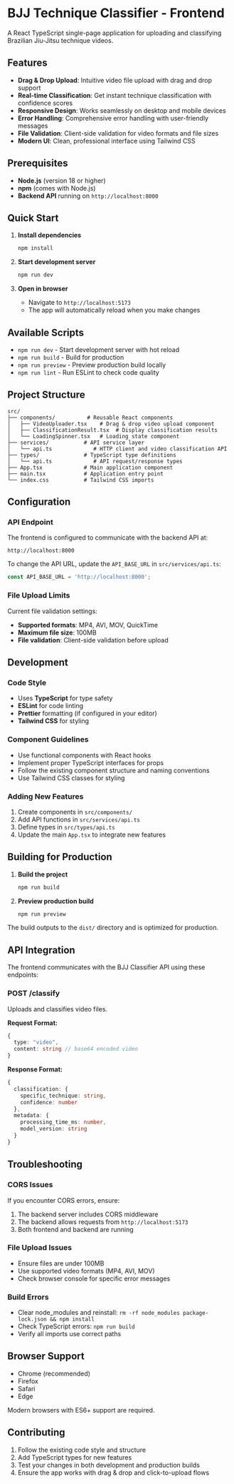 # BJJ Technique Classifier - Frontend

A React TypeScript single-page application for uploading and classifying Brazilian Jiu-Jitsu technique videos.

## Features
- **Drag & Drop Upload**: Intuitive video file upload with drag and drop support
- **Real-time Classification**: Get instant technique classification with confidence scores
- **Responsive Design**: Works seamlessly on desktop and mobile devices
- **Error Handling**: Comprehensive error handling with user-friendly messages
- **File Validation**: Client-side validation for video formats and file sizes
- **Modern UI**: Clean, professional interface using Tailwind CSS

## Prerequisites

- **Node.js** (version 18 or higher)
- **npm** (comes with Node.js)
- **Backend API** running on `http://localhost:8000`

## Quick Start

1. **Install dependencies**
   ```bash
   npm install
   ```

2. **Start development server**
   ```bash
   npm run dev
   ```

3. **Open in browser**
   - Navigate to `http://localhost:5173`
   - The app will automatically reload when you make changes

## Available Scripts

- `npm run dev` - Start development server with hot reload
- `npm run build` - Build for production
- `npm run preview` - Preview production build locally
- `npm run lint` - Run ESLint to check code quality

## Project Structure

```
src/
├── components/          # Reusable React components
│   ├── VideoUploader.tsx    # Drag & drop video upload component
│   ├── ClassificationResult.tsx  # Display classification results
│   └── LoadingSpinner.tsx   # Loading state component
├── services/           # API service layer
│   └── api.ts             # HTTP client and video classification API
├── types/              # TypeScript type definitions
│   └── api.ts             # API request/response types
├── App.tsx             # Main application component
├── main.tsx            # Application entry point
└── index.css           # Tailwind CSS imports
```

## Configuration

### API Endpoint
The frontend is configured to communicate with the backend API at:
```
http://localhost:8000
```

To change the API URL, update the `API_BASE_URL` in `src/services/api.ts`:

```typescript
const API_BASE_URL = 'http://localhost:8000';
```

### File Upload Limits
Current file validation settings:
- **Supported formats**: MP4, AVI, MOV, QuickTime
- **Maximum file size**: 100MB
- **File validation**: Client-side validation before upload

## Development

### Code Style
- Uses **TypeScript** for type safety
- **ESLint** for code linting
- **Prettier** formatting (if configured in your editor)
- **Tailwind CSS** for styling

### Component Guidelines
- Use functional components with React hooks
- Implement proper TypeScript interfaces for props
- Follow the existing component structure and naming conventions
- Use Tailwind CSS classes for styling

### Adding New Features
1. Create components in `src/components/`
2. Add API functions in `src/services/api.ts`
3. Define types in `src/types/api.ts`
4. Update the main `App.tsx` to integrate new features

## Building for Production

1. **Build the project**
   ```bash
   npm run build
   ```

2. **Preview production build**
   ```bash
   npm run preview
   ```

The build outputs to the `dist/` directory and is optimized for production.

## API Integration

The frontend communicates with the BJJ Classifier API using these endpoints:

### POST /classify
Uploads and classifies video files.

**Request Format:**
```typescript
{
  type: "video",
  content: string // base64 encoded video
}
```

**Response Format:**
```typescript
{
  classification: {
    specific_technique: string,
    confidence: number
  },
  metadata: {
    processing_time_ms: number,
    model_version: string
  }
}
```

## Troubleshooting

### CORS Issues
If you encounter CORS errors, ensure:
1. The backend server includes CORS middleware
2. The backend allows requests from `http://localhost:5173`
3. Both frontend and backend are running

### File Upload Issues
- Ensure files are under 100MB
- Use supported video formats (MP4, AVI, MOV)
- Check browser console for specific error messages

### Build Errors
- Clear node_modules and reinstall: `rm -rf node_modules package-lock.json && npm install`
- Check TypeScript errors: `npm run build`
- Verify all imports use correct paths

## Browser Support

- Chrome (recommended)
- Firefox
- Safari
- Edge

Modern browsers with ES6+ support are required.

## Contributing

1. Follow the existing code style and structure
2. Add TypeScript types for new features
3. Test your changes in both development and production builds
4. Ensure the app works with drag & drop and click-to-upload flows